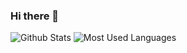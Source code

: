 ### Hi there 👋

![Github Stats](https://github-readme-stats.vercel.app/api?username=AropJoe&show_icons=true&theme=dark&count_private=true)
![Most Used Languages](https://github-readme-stats.vercel.app/api/top-langs/?username=AropJoe&theme=dark&layout=compact)


<!--
**AropJoe/AropJoe** is a ✨ _special_ ✨ repository because its `README.md` (this file) appears on your GitHub profile.

Here are some ideas to get you started:

- 🔭 I’m currently working on ...
- 🌱 I’m currently learning ...
- 👯 I’m looking to collaborate on ...
- 🤔 I’m looking for help with ...
- 💬 Ask me about ...
- 📫 How to reach me: ...
- 😄 Pronouns: ...
- ⚡ Fun fact: ...
-->
